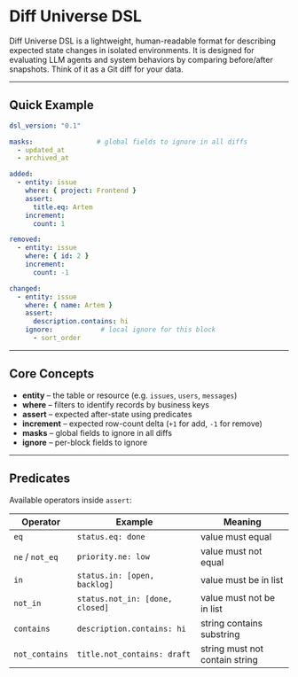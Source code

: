 

# Diff Universe DSL

Diff Universe DSL is a lightweight, human-readable format for describing expected state changes in isolated environments.
It is designed for evaluating LLM agents and system behaviors by comparing before/after snapshots.
Think of it as a Git diff for your data.

---

## Quick Example

```yaml
dsl_version: "0.1"

masks:                # global fields to ignore in all diffs
  - updated_at
  - archived_at

added:
  - entity: issue
    where: { project: Frontend }
    assert:
      title.eq: Artem
    increment:
      count: 1

removed:
  - entity: issue
    where: { id: 2 }
    increment:
      count: -1

changed:
  - entity: issue
    where: { name: Artem }
    assert:
      description.contains: hi
    ignore:            # local ignore for this block
      - sort_order
```

---

## Core Concepts

* **entity** – the table or resource (e.g. `issues`, `users`, `messages`)
* **where** – filters to identify records by business keys
* **assert** – expected after-state using predicates
* **increment** – expected row-count delta (`+1` for add, `-1` for remove)
* **masks** – global fields to ignore in all diffs
* **ignore** – per-block fields to ignore

---

## Predicates

Available operators inside `assert`:

| Operator        | Example                         | Meaning                        |
| --------------- | ------------------------------- | ------------------------------ |
| `eq`            | `status.eq: done`               | value must equal               |
| `ne` / `not_eq` | `priority.ne: low`              | value must not equal           |
| `in`            | `status.in: [open, backlog]`    | value must be in list          |
| `not_in`        | `status.not_in: [done, closed]` | value must not be in list      |
| `contains`      | `description.contains: hi`      | string contains substring      |
| `not_contains`  | `title.not_contains: draft`     | string must not contain string |

